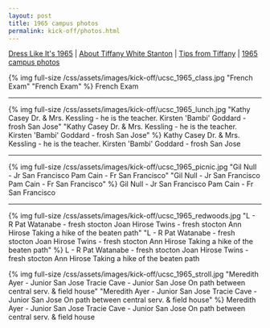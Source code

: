 ```yaml
---
layout: post
title: 1965 campus photos
permalink: kick-off/photos.html
---
```


<div class="more-info">
<a href="index.html">Dress Like It's 1965</a> | <a href="about-tiffany.html">About Tiffany White Stanton</a> | <a href="tips.html">Tips from Tiffany</a> | <a href="photos.html">1965 campus photos</a>
</div>
<div class="clear"></div>

{% img full-size /css/assets/images/kick-off/ucsc_1965_class.jpg "French Exam" "French Exam" %}
French Exam

***

{% img full-size /css/assets/images/kick-off/ucsc_1965_lunch.jpg "Kathy Casey Dr. & Mrs. Kessling - he is the teacher. Kirsten 'Bambi' Goddard - frosh San Jose" "Kathy Casey Dr. & Mrs. Kessling - he is the teacher. Kirsten 'Bambi' Goddard - frosh San Jose" %}
Kathy Casey Dr. & Mrs. Kessling - he is the teacher. Kirsten 'Bambi' Goddard - frosh San Jose

***

{% img full-size /css/assets/images/kick-off/ucsc_1965_picnic.jpg "Gil Null - Jr San Francisco Pam Cain - Fr San Francisco" "Gil Null - Jr San Francisco Pam Cain - Fr San Francisco" %}
Gil Null - Jr San Francisco Pam Cain - Fr San Francisco

***

{% img full-size /css/assets/images/kick-off/ucsc_1965_redwoods.jpg "L - R Pat Watanabe - fresh stocton Joan Hirose Twins - fresh stocton Ann Hirose Taking a hike of the beaten path" "L - R Pat Watanabe - fresh stocton Joan Hirose Twins - fresh stocton Ann Hirose Taking a hike of the beaten path" %}
L - R Pat Watanabe - fresh stocton Joan Hirose Twins - fresh stocton Ann Hirose Taking a hike of the beaten path

{% img full-size /css/assets/images/kick-off/ucsc_1965_stroll.jpg "Meredith Ayer - Junior San Jose Tracie Cave - Junior San Jose On path between central serv. & field house" "Meredith Ayer - Junior San Jose Tracie Cave - Junior San Jose On path between central serv. & field house" %}
Meredith Ayer - Junior San Jose Tracie Cave - Junior San Jose On path between central serv. & field house
